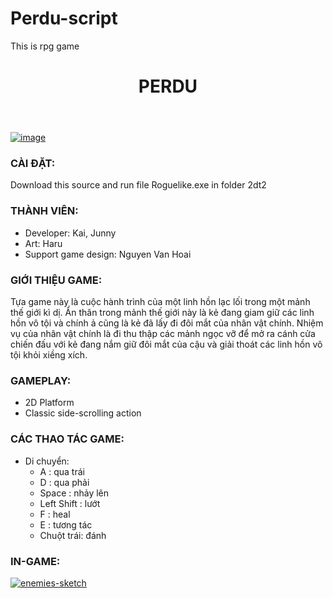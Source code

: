 # Perdu-script
This is rpg game
<header>
  <h1>PERDU</h1>

</header>
<a href="https://ibb.co/gWcQQRD"><img src="https://i.ibb.co/jwjqqrL/image.png" alt="image" align="middle"></a>

### <a name="_cuupadslvj45"></a>**CÀI ĐẶT:**
Download this source and run file Roguelike.exe in folder 2dt2

### <a name="_cuupadslvj45"></a>**THÀNH VIÊN:**
- Developer: Kai, Junny
- Art: Haru
- Support game design: Nguyen Van Hoai
### <a name="_bj4tf9mjqang"></a>**GIỚI THIỆU GAME:**
Tựa game này là cuộc hành trình của một linh hồn lạc lối trong một mảnh thế giới kì dị. Ẩn thân trong mảnh thế giới này là kẻ đang giam giữ các linh hồn vô tội và chính ả cũng là kẻ đã lấy đi đôi mắt của nhân vật chính. Nhiệm vụ của nhân vật chính là đi thu thập các mảnh ngọc vỡ để mở ra cánh cửa chiến đấu với kẻ đang nắm giữ đôi mắt của cậu và giải thoát các linh hồn vô tội khỏi xiềng xích.
### <a name="_x521p8fda5ew"></a>**GAMEPLAY:** 
- 2D Platform
- Classic side-scrolling action
### <a name="_ter107nqpf2"></a>**CÁC THAO TÁC GAME:**
- Di chuyển: 
  - A : qua trái
  - D : qua phải
  - Space : nhảy lên
  - Left Shift : lướt
  - F : heal
  - E : tương tác
  - Chuột trái: đánh
### <a name="_ogl7ft3ea6p6"></a>**IN-GAME:**
<a href="https://ibb.co/ZfDkghX"><img src="https://i.ibb.co/L072gCR/enemies-sketch.png" alt="enemies-sketch" border="0"></a><br /><a target='_blank' href='https://vi.imgbb.com/'></a><br />































